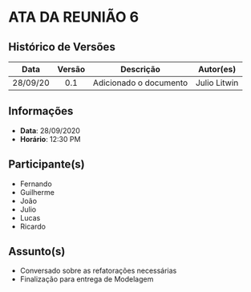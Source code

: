 # ATA DA REUNIÃO 6

## Histórico de Versões

|   Data   | Versão |           Descrição           |             Autor(es)              |
|:--------:|:------:|:-----------------------------:|:----------------------------------:|
| 28/09/20 | 0.1 | Adicionado o documento | Julio Litwin |

## Informações

- **Data**: 28/09/2020
- **Horário**: 12:30 PM

## Participante(s)

- Fernando
- Guilherme
- João
- Julio
- Lucas
- Ricardo

## Assunto(s)

- Conversado sobre as refatorações necessárias
- Finalização para entrega de Modelagem